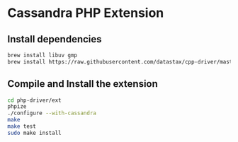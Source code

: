 # Cassandra PHP Extension

## Install dependencies

```bash
brew install libuv gmp
brew install https://raw.githubusercontent.com/datastax/cpp-driver/master/packaging/homebrew/cassandra-cpp-driver.rb
```

## Compile and Install the extension

```bash
cd php-driver/ext
phpize
./configure --with-cassandra
make
make test
sudo make install
```
